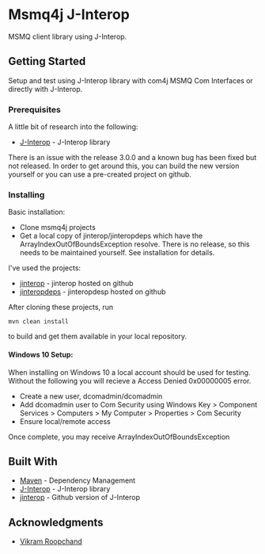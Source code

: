 # Msmq4j J-Interop

MSMQ client library using J-Interop.

## Getting Started

Setup and test using J-Interop library with com4j MSMQ Com Interfaces or directly with J-Interop.

### Prerequisites

A little bit of research into the following:

* [J-Interop](http://www.j-interop.org/quickstart.html) - J-Interop library

There is an issue with the release 3.0.0 and a known bug has been fixed but not released.  In order to get around this, you can build the new version yourself or you can use a pre-created project on github.

### Installing

Basic installation:

* Clone msmq4j projects
* Get a local copy of jinterop/jinteropdeps which have the ArrayIndexOutOfBoundsException resolve.  There is no release, so this needs to be maintained yourself.  See installation for details.

I've used the projects:

* [jinterop](http://www.github.com/howie/jinterop) - jinterop hosted on github
* [jinteropdeps](http://www.github.com/howie/jinteropdeps) - jinteropdesp hosted on github

After cloning these projects, run 

```
mvn clean install
```

to build and get them available in your local repository.

#### Windows 10 Setup:

When installing on Windows 10 a local account should be used for testing.  Without the following you will recieve a Access Denied 0x00000005 error.

* Create a new user, dcomadmin/dcomadmin
* Add dcomadmin user to Com Security using Windows Key > Component Services > Computers > My Computer > Properties > Com Security
* Ensure local/remote access

Once complete, you may receive ArrayIndexOutOfBoundsException

## Built With

* [Maven](https://maven.apache.org/) - Dependency Management
* [J-Interop](http://www.j-interop.org/) - J-Interop library
* [jinterop](http://www.github.com/howie/jinterop) - Github version of J-Interop

## Acknowledgments

* [Vikram Roopchand](http://www.j-interop.org/)
